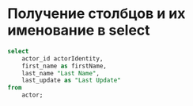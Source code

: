 # Получение столбцов и их именование в select

```sql
select
	actor_id actorIdentity,
	first_name as firstName,
	last_name "Last Name",
	last_update as "Last Update"
from
	actor;
```
